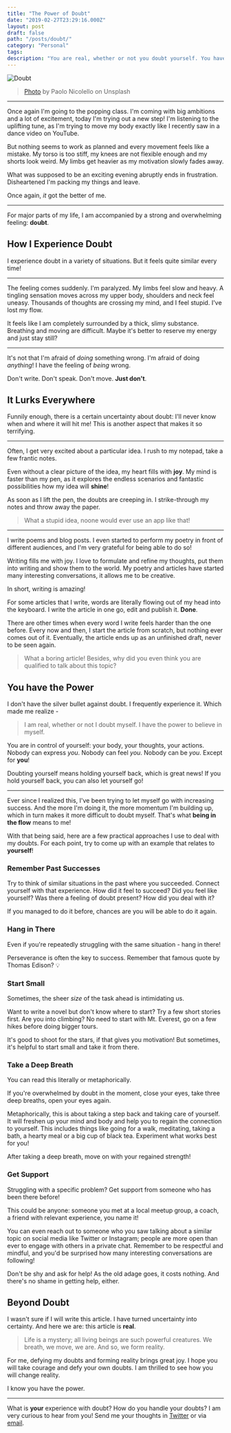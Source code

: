 ```yaml
---
title: "The Power of Doubt"
date: "2019-02-27T23:29:16.000Z"
layout: post
draft: false
path: "/posts/doubt/"
category: "Personal"
tags:
description: "You are real, whether or not you doubt yourself. You have the power to believe in yourself."
---
```


![Doubt](doubt.jpg)

> [Photo](https://unsplash.com/photos/hKVg7ldM5VU) by Paolo Nicolello on Unsplash

---

Once again I'm going to the popping class. I'm coming with big ambitions and a lot of excitement, today I'm trying out a new step! I'm listening to the uplifting tune, as I'm trying to move my body exactly like I recently saw in a dance video on YouTube.

But nothing seems to work as planned and every movement feels like a mistake. My torso is too stiff, my knees are not flexible enough and my shorts look weird. My limbs get heavier as my motivation slowly fades away.

What was supposed to be an exciting evening abruptly ends in frustration. Disheartened I'm packing my things and leave.

Once again, _it_ got the better of me.

---

For major parts of my life, I am accompanied by a strong and overwhelming feeling: **doubt**.

## How I Experience Doubt

I experience doubt in a variety of situations. But it feels quite similar every time!

---

The feeling comes suddenly. I'm paralyzed. My limbs feel slow and heavy. A tingling sensation moves across my upper body, shoulders and neck feel uneasy. Thousands of thoughts are crossing my mind, and I feel stupid. I've lost my flow.

It feels like I am completely surrounded by a thick, slimy substance. Breathing and moving are difficult. Maybe it's better to reserve my energy and just stay still?

---

It's not that I'm afraid of _doing_ something wrong. I'm afraid of doing _anything_! I have the feeling of _being_ wrong.

Don't write. Don't speak. Don't move. **Just don't**.

## It Lurks Everywhere

Funnily enough, there is a certain uncertainty about doubt: I'll never know when and where it will hit me! This is another aspect that makes it so terrifying.

---

Often, I get very excited about a particular idea. I rush to my notepad, take a few frantic notes.

Even without a clear picture of the idea, my heart fills with **joy**. My mind is faster than my pen, as it explores the endless scenarios and fantastic possibilities how my idea will **shine**!

As soon as I lift the pen, the doubts are creeping in. I strike-through my notes and throw away the paper.
> What a stupid idea, noone would ever use an app like that!

---

I write poems and blog posts. I even started to perform my poetry in front of different audiences, and I'm very grateful for being able to do so!

Writing fills me with joy. I love to formulate and refine my thoughts, put them into writing and show them to the world. My poetry and articles have started many interesting conversations, it allows me to be creative.

In short, writing is amazing!

For some articles that I write, words are literally flowing out of my head into the keyboard. I write the article in one go, edit and publish it. **Done**.

There are other times when every word I write feels harder than the one before. Every now and then, I start the article from scratch, but nothing ever comes out of it. Eventually, the article ends up as an unfinished draft, never to be seen again.

> What a boring article! Besides, why did you even think you are qualified to talk about this topic?

## You have the Power

I don't have the silver bullet against doubt. I frequently experience it. Which made me realize -

> I am real, whether or not I doubt myself. I have the power to believe in myself.

You are in control of yourself: your body, your thoughts, your actions. Nobody can express _you_. Nobody can feel _you_. Nobody can be _you_. Except for **you**!

Doubting yourself means holding yourself back, which is great news! If you hold yourself back, you can also let yourself go!

---

Ever since I realized this, I've been trying to let myself go with increasing success. And the more I'm doing it, the more momentum I'm building up, which in turn makes it more difficult to doubt myself. That's what **being in the flow** means to me!

With that being said, here are a few practical approaches I use to deal with my doubts. For each point, try to come up with an example that relates to **yourself**!

### Remember Past Successes

Try to think of similar situations in the past where you succeeded. Connect yourself with that experience. How did it feel to succeed? Did you feel like yourself? Was there a feeling of doubt present? How did you deal with it?

If you managed to do it before, chances are you will be able to do it again.

### Hang in There

Even if you're repeatedly struggling with the same situation - hang in there!

Perseverance is often the key to success. Remember that famous quote by Thomas Edison? 💡

### Start Small

Sometimes, the sheer _size_ of the task ahead is intimidating us.

Want to write a novel but don't know where to start? Try a few short stories first.
Are you into climbing? No need to start with Mt. Everest, go on a few hikes before doing bigger tours.

It's good to shoot for the stars, if that gives you motivation! But sometimes, it's helpful to start small and take it from there.

### Take a Deep Breath

You can read this literally or metaphorically.

If you're overwhelmed by doubt in the moment, close your eyes, take three deep breaths, open your eyes again.

Metaphorically, this is about taking a step back and taking care of yourself. It will freshen up your mind and body and help you to regain the connection to yourself. This includes things like going for a walk, meditating, taking a bath, a hearty meal or a big cup of black tea. Experiment what works best for you!

After taking a deep breath, move on with your regained strength!

### Get Support

Struggling with a specific problem? Get support from someone who has been there before!

This could be anyone: someone you met at a local meetup group, a coach, a friend with relevant experience, you name it!

You can even reach out to someone who you saw talking about a similar topic on social media like Twitter or Instagram; people are more open than ever to engage with others in a private chat. Remember to be respectful and mindful, and you'd be surprised how many interesting conversations are following!

Don't be shy and ask for help! As the old adage goes, it costs nothing. And there's no shame in getting help, either.

## Beyond Doubt

I wasn't sure if I will write this article. I have turned uncertainty into certainty. And here we are: this article is **real**.

> Life is a mystery; all living beings are such powerful creatures. We breath, we move, we are. And so, we form reality.

For me, defying my doubts and forming reality brings great joy. I hope you will take courage and defy your own doubts. I am thrilled to see how you will change reality.

I know you have the power.

---

What is **your** experience with doubt? How do you handle your doubts? I am very curious to hear from you! Send me your thoughts in [Twitter](https://twitter.com/_marktani) or via [email](mailto:nilan.marktanner@gmail.com).